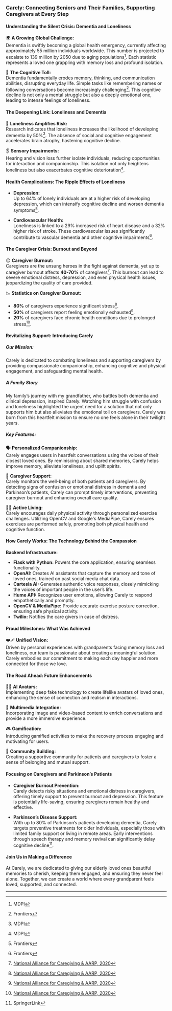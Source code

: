 ### **Carely: Connecting Seniors and Their Families, Supporting Caregivers at Every Step**

#### **Understanding the Silent Crisis: Dementia and Loneliness**

🌍 **A Growing Global Challenge:**  
Dementia is swiftly becoming a global health emergency, currently affecting approximately 55 million individuals worldwide. This number is projected to escalate to 139 million by 2050 due to aging populations[^1]. Each statistic represents a loved one grappling with memory loss and profound isolation.

🧠 **The Cognitive Toll:**  
Dementia fundamentally erodes memory, thinking, and communication abilities, disrupting everyday life. Simple tasks like remembering names or following conversations become increasingly challenging[^2]. This cognitive decline is not only a mental struggle but also a deeply emotional one, leading to intense feelings of loneliness.

#### **The Deepening Link: Loneliness and Dementia**

🤝 **Loneliness Amplifies Risk:**  
Research indicates that loneliness increases the likelihood of developing dementia by 50%[^1]. The absence of social and cognitive engagement accelerates brain atrophy, hastening cognitive decline.

👂 **Sensory Impairments:**  
Hearing and vision loss further isolate individuals, reducing opportunities for interaction and companionship. This isolation not only heightens loneliness but also exacerbates cognitive deterioration[^1].

#### **Health Complications: The Ripple Effects of Loneliness**

- **Depression:**  
  Up to 64% of lonely individuals are at a higher risk of developing depression, which can intensify cognitive decline and worsen dementia symptoms[^2].

- **Cardiovascular Health:**  
  Loneliness is linked to a 29% increased risk of heart disease and a 32% higher risk of stroke. These cardiovascular issues significantly contribute to vascular dementia and other cognitive impairments[^2].

#### **The Caregiver Crisis: Burnout and Beyond**

😔 **Caregiver Burnout:**  
Caregivers are the unsung heroes in the fight against dementia, yet up to caregiver burnout affects **40-70%** of caregivers[^4]. This burnout can lead to severe emotional distress, depression, and even physical health issues, jeopardizing the quality of care provided.

📉 **Statistics on Caregiver Burnout:**

- **80%** of caregivers experience significant stress[^4].
- **50%** of caregivers report feeling emotionally exhausted[^4].
- **20%** of caregivers face chronic health conditions due to prolonged stress[^4].

#### **Revitalizing Support: Introducing Carely**

##### **Our Mission:**

Carely is dedicated to combating loneliness and supporting caregivers by providing compassionate companionship, enhancing cognitive and physical engagement, and safeguarding mental health.

##### **A Family Story**

My family’s journey with my grandfather, who battles both dementia and clinical depression, inspired Carely. Watching him struggle with confusion and loneliness highlighted the urgent need for a solution that not only supports him but also alleviates the emotional toll on caregivers. Carely was born from this heartfelt mission to ensure no one feels alone in their twilight years.

##### **Key Features:**

🗣️ **Personalized Companionship:**  
Carely engages users in heartfelt conversations using the voices of their closest loved ones. By reminiscing about shared memories, Carely helps improve memory, alleviate loneliness, and uplift spirits.

👥 **Caregiver Support:**  
Carely monitors the well-being of both patients and caregivers. By detecting signs of confusion or emotional distress in dementia and Parkinson’s patients, Carely can prompt timely interventions, preventing caregiver burnout and enhancing overall care quality.

🏃‍♂️ **Active Living:**  
Carely encourages daily physical activity through personalized exercise challenges. Utilizing OpenCV and Google's MediaPipe, Carely ensures exercises are performed safely, promoting both physical health and cognitive function.

#### **How Carely Works: The Technology Behind the Compassion**

**Backend Infrastructure:**

- **Flask with Python:** Powers the core application, ensuring seamless functionality.
- **OpenAI:** Creates AI assistants that capture the memory and tone of loved ones, trained on past social media chat data.
- **Cartesia AI:** Generates authentic voice responses, closely mimicking the voices of important people in the user’s life.
- **Hume API:** Recognizes user emotions, allowing Carely to respond empathetically and promptly.
- **OpenCV & MediaPipe:** Provide accurate exercise posture correction, ensuring safe physical activity.
- **Twilio:** Notifies the care givers in case of distress.

#### **Proud Milestones: What Was Achieved**

❤️‍🩹 **Unified Vision:**  
Driven by personal experiences with grandparents facing memory loss and loneliness, our team is passionate about creating a meaningful solution. Carely embodies our commitment to making each day happier and more connected for those we love.

#### **The Road Ahead: Future Enhancements**

👩‍💻 **AI Avatars:**  
Implementing deep fake technology to create lifelike avatars of loved ones, enhancing the sense of connection and realism in interactions.

📸 **Multimedia Integration:**  
Incorporating image and video-based content to enrich conversations and provide a more immersive experience.

🎮 **Gamification:**  
Introducing gamified activities to make the recovery process engaging and motivating for users.

👭 **Community Building:**  
Creating a supportive community for patients and caregivers to foster a sense of belonging and mutual support.

#### **Focusing on Caregivers and Parkinson’s Patients**

- **Caregiver Burnout Prevention:**  
  Carely detects risky situations and emotional distress in caregivers, offering timely support to prevent burnout and depression. This feature is potentially life-saving, ensuring caregivers remain healthy and effective.

- **Parkinson’s Disease Support:**  
  With up to 80% of Parkinson’s patients developing dementia, Carely targets preventive treatments for older individuals, especially those with limited family support or living in remote areas. Early interventions through speech therapy and memory revival can significantly delay cognitive decline[^3].

#### **Join Us in Making a Difference**

At Carely, we are dedicated to giving our elderly loved ones beautiful memories to cherish, keeping them engaged, and ensuring they never feel alone. Together, we can create a world where every grandparent feels loved, supported, and connected.

---

[^1]: MDPI
[^2]: Frontiers
[^3]: SpringerLink
[^4]: [National Alliance for Caregiving & AARP, 2020](https://www.aarp.org/content/dam/aarp/research/surveys_statistics/2020/201016-caregiving-research.doi.10.26419-2Fres.00189.001.pdf)
